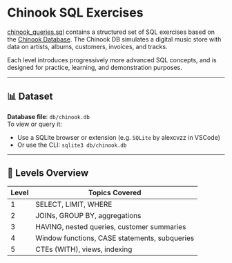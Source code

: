 # Chinook SQL Exercises

[chinook_queries.sql](https://github.com/martinaspeciale/exercises/blob/main/sql/chinook_queries.sql) contains a structured set of SQL exercises based on the [Chinook Database](https://www.timestored.com/data/sample/chinook.db). The Chinook DB simulates a digital music store with data on artists, albums, customers, invoices, and tracks.

Each level introduces progressively more advanced SQL concepts, and is designed for practice, learning, and demonstration purposes.

---

## 📊 Dataset

**Database file**: `db/chinook.db`  
To view or query it:
- Use a SQLite browser or extension (e.g. `SQLite` by alexcvzz in VSCode)
- Or use the CLI: `sqlite3 db/chinook.db`

---

## 🧩 Levels Overview

| Level | Topics Covered                                      |
|-------|------------------------------------------------------|
| 1     | SELECT, LIMIT, WHERE                                |
| 2     | JOINs, GROUP BY, aggregations                       |
| 3     | HAVING, nested queries, customer summaries          |
| 4     | Window functions, CASE statements, subqueries       |
| 5     | CTEs (WITH), views, indexing                        |


